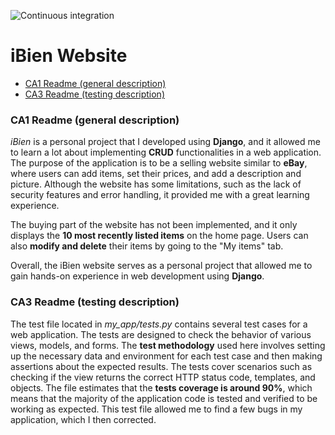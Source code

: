![Continuous integration](https://github.com/Eldolfin/ibien-django/actions/workflows/django.yml/badge.svg)
<h1>iBien Website</h1> 

<!--toc:start-->
- [CA1 Readme (general description)](#ca1-readme-general-description)
- [CA3 Readme (testing description)](#ca3-readme-testing-description)
<!--toc:end-->

### CA1 Readme (general description)
<p><em>iBien</em> is a personal project that I developed using <strong>Django</strong>, and it allowed me to learn a lot about implementing <strong>CRUD</strong> functionalities in a web application. The purpose of the application is to be a selling website similar to <strong>eBay</strong>, where users can add items, set their prices, and add a description and picture. Although the website has some limitations, such as the lack of security features and error handling, it provided me with a great learning experience.</p>

<p>The buying part of the website has not been implemented, and it only displays the <strong>10 most recently listed items</strong> on the home page. Users can also <strong>modify and delete</strong> their items by going to the "My items" tab.</p>

<p>Overall, the iBien website serves as a personal project that allowed me to gain hands-on experience in web development using <strong>Django</strong>.</p></div>

### CA3 Readme (testing description)
<p>The test file located in <i>my_app/tests.py</i>   contains several test cases for a web application. The tests are designed to check the behavior of various views, models, and forms. The <strong>test methodology</strong> used here involves setting up the necessary data and environment for each test case and then making assertions about the expected results. The tests cover scenarios such as checking if the view returns the correct HTTP status code, templates, and objects. The file estimates that the <strong>tests coverage is around 90%</strong>, which means that the majority of the application code is tested and verified to be working as expected. This test file allowed me to find a few bugs in my application, which I then corrected.</p>

